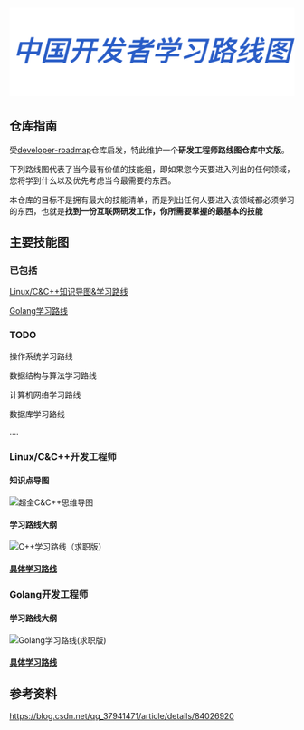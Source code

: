 # <h1 align="center">![中国开发者学习路线图](./docs/image/中国开发者学习路线图.png)</h1>
## 仓库指南

受[developer-roadmap](https://github.com/kamranahmedse/developer-roadmap)仓库启发，特此维护一个**研发工程师路线图仓库中文版**。

下列路线图代表了当今最有价值的技能组，即如果您今天要进入列出的任何领域，您将学到什么以及优先考虑当今最需要的东西。

本仓库的目标不是拥有最大的技能清单，而是列出任何人要进入该领域都必须学习的东西，也就是**找到一份互联网研发工作，你所需要掌握的最基本的技能**

<!--

仓库主要维护者：[阿秀](https://mp.weixin.qq.com/s/gRw25aRFBVB0lUhBAJqV5g)，字节跳动抖音全栈开发工程师，主后端，偏前端

-->

## 主要技能图

### 已包括

[Linux/C&C++知识导图&学习路线](#cpp开发工程师)

[Golang学习路线](#Golang开发工程师)

<!--

Golang知识导图&学习路线

-->

### TODO

操作系统学习路线

数据结构与算法学习路线

计算机网络学习路线

数据库学习路线

....



<p id="cpp开发工程师"></p>

### Linux/C&C++开发工程师

#### 知识点导图

![超全C&C++思维导图](./docs/image/超全C:C++思维导图.png)

#### 学习路线大纲

![C++学习路线（求职版）](https://cdn.jsdelivr.net/gh/forthespada/mediaImage3//image/202201161829729.png)

#### [**具体学习路线**](./docs/C++求职版学习路线.md)

### Golang开发工程师

#### 学习路线大纲

![Golang学习路线(求职版)](https://cdn.jsdelivr.net/gh/forthespada/mediaImage3//image/202201161830673.png)

#### [**具体学习路线**](./docs/Golang求职版学习路线.md)



## 参考资料

https://blog.csdn.net/qq_37941471/article/details/84026920



